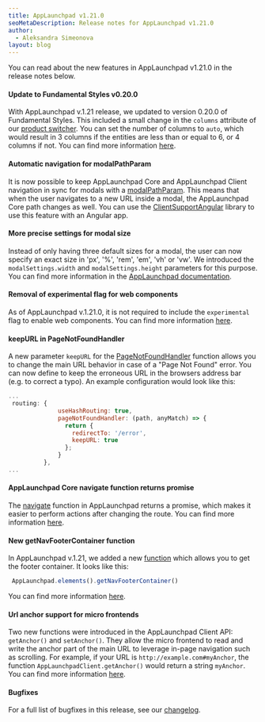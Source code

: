 ```yaml
---
title: AppLaunchpad v1.21.0
seoMetaDescription: Release notes for AppLaunchpad v1.21.0
author:
  - Aleksandra Simeonova
layout: blog
---
```


You can read about the new features in AppLaunchpad v1.21.0 in the release notes below.

<!-- Excerpt -->


#### Update to Fundamental Styles v0.20.0

With AppLaunchpad v.1.21 release, we updated to version 0.20.0 of Fundamental Styles. This included a small change in the `columns` attribute of our [product switcher](https://docs.applaunchpad-project.io/docs/navigation-parameters-reference?section=product-switcher). You can set the number of columns to `auto`, which would result in 3 columns if the entities are less than or equal to 6, or 4 columns if not. You can find more information [here](https://github.com/davidwl/applaunchpad/pull/2584).

#### Automatic navigation for modalPathParam

It is now possible to keep AppLaunchpad Core and AppLaunchpad Client navigation in sync for modals with a [modalPathParam](https://docs.applaunchpad-project.io/docs/navigation-parameters-reference/?section=modalpathparam). This means that when the user navigates to a new URL inside a modal, the AppLaunchpad Core path changes as well. You can use the [ClientSupportAngular](https://docs.applaunchpad-project.io/docs/framework-support-libraries) library to use this feature with an Angular app. 

#### More precise settings for modal size

Instead of only having three default sizes for a modal, the user can now specify an exact size in  'px', '%', 'rem', 'em', 'vh' or 'vw'. We introduced the `modalSettings.width` and `modalSettings.height` parameters for this purpose. You can find more information in the [AppLaunchpad documentation](https://docs.applaunchpad-project.io/docs/applaunchpad-core-api/?section=openasmodal).

#### Removal of experimental flag for web components

As of AppLaunchpad v.1.21.0, it is not required to include the `experimental` flag to enable web components. You can find more information [here](https://github.com/davidwl/applaunchpad/pull/2622). 

#### keepURL in PageNotFoundHandler

A new parameter `keepURL` for the [PageNotFoundHandler](https://docs.applaunchpad-project.io/docs/navigation-parameters-reference/?section=pagenotfoundhandler) function allows you to change the main URL behavior in case of a "Page Not Found" error. You can now define to keep the erroneous URL in the browsers address bar (e.g. to correct a typo). An example configuration would look like this: 

```js
...
 routing: {
              useHashRouting: true,
              pageNotFoundHandler: (path, anyMatch) => {
                return {
                  redirectTo: '/error',
                  keepURL: true
                };
              }
          },
...
```

#### AppLaunchpad Core navigate function returns promise

The [navigate](https://docs.applaunchpad-project.io/docs/applaunchpad-core-api/?section=navigate) function in AppLaunchpad returns a promise, which makes it easier to perform actions after changing the route. You can find more information [here](https://github.com/davidwl/applaunchpad/issues/2257). 

####  New getNavFooterContainer function 

In AppLaunchpad v.1.21, we added a new [function](https://docs.applaunchpad-project.io/docs/general-settings/?section=getnavfootercontainer) which allows you to get the footer container. It looks like this: 
```js
 AppLaunchpad.elements().getNavFooterContainer()
```
You can find more information [here](https://github.com/davidwl/applaunchpad/pull/2488).

#### Url anchor support for micro frontends

Two new functions were introduced in the AppLaunchpad Client API: `getAnchor()` and `setAnchor()`. They allow the micro frontend to read and write the anchor part of the main URL to leverage in-page navigation such as scrolling. For example, if your URL is `http://example.com#myAnchor`, the function `AppLaunchpadClient.getAnchor()` would return a string `myAnchor`. You can find more information [here](https://github.com/davidwl/applaunchpad/pull/2599). 

#### Bugfixes

For a full list of bugfixes in this release, see our [changelog](https://github.com/davidwl/applaunchpad/blob/master/CHANGELOG.md).

